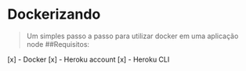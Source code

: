 # Dockerizando
>Um simples passo a passo para utilizar docker em uma aplicação node
>##Requisitos:

[x] - Docker
[x] - Heroku account
[x] - Heroku CLI

